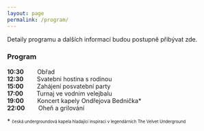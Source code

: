 ```yaml
---
layout: page
permalink: /program/
---
```


Detaily programu a dalších informací budou postupně přibývat zde.

### Program
**10:30** &nbsp;&nbsp;&nbsp;&nbsp;&nbsp;&nbsp; Obřad <br/>
**12:30** &nbsp;&nbsp;&nbsp;&nbsp;&nbsp;&nbsp; Svatebni hostina s rodinou <br/>
**15:00** &nbsp;&nbsp;&nbsp;&nbsp;&nbsp;&nbsp; Zahájení posvatební party <br/>
**17:00** &nbsp;&nbsp;&nbsp;&nbsp;&nbsp;&nbsp; Turnaj ve vodnim velejbalu <br/>
**19:00** &nbsp;&nbsp;&nbsp;&nbsp;&nbsp;&nbsp; Koncert kapely Ondřejova Bednička\*<br/>
**22:00** &nbsp;&nbsp;&nbsp;&nbsp;&nbsp;&nbsp; Oheň a grilování<br/>

\* <sub><sup>česká undergroundová kapela hladající inspiraci v legendárních The Velvet Underground</sup></sub>
